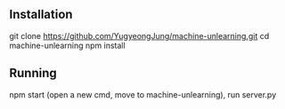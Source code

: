 ## Installation

git clone https://github.com/YugyeongJung/machine-unlearning.git
cd machine-unlearning
npm install

## Running
npm start
(open a new cmd, move to machine-unlearning), run server.py
